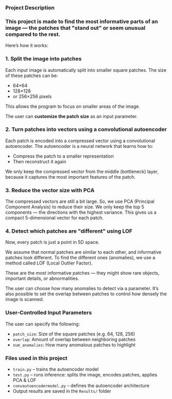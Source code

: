
### Project Description

### This project is made to find the most informative parts of an image — the patches that "stand out" or seem unusual compared to the rest.

Here’s how it works:


### 1. Split the image into patches

Each input image is automatically split into smaller square patches.
The size of these patches can be:

* 64×64
* 128×128
* or 256×256 pixels

This allows the program to focus on smaller areas of the image.

 The user can **customize the patch size** as an input parameter.


### 2. Turn patches into vectors using a convolutional autoencoder

Each patch is encoded into a compressed vector using a convolutional autoencoder.
The autoencoder is a neural network that learns how to:

* Compress the patch to a smaller representation
* Then reconstruct it again

We only keep the compressed vector from the middle (bottleneck) layer, because it captures the most important features of the patch.



### 3. Reduce the vector size with PCA

The compressed vectors are still a bit large.
So, we use PCA (Principal Component Analysis) to reduce their size.
We only keep the top 5 components — the directions with the highest variance.
This gives us a compact 5-dimensional vector for each patch.


### 4. Detect which patches are "different" using LOF

Now, every patch is just a point in 5D space.

We assume that normal patches are similar to each other, and informative patches look different.
To find the different ones (anomalies), we use a method called LOF (Local Outlier Factor).

These are the most informative patches — they might show rare objects, important details, or abnormalities.

 The user can choose how many anomalies to detect via a parameter.
 It’s also possible to set the overlap between patches to control how densely the image is scanned.


###  User-Controlled Input Parameters

The user can specify the following:

* `patch_size`: Size of the square patches (e.g. 64, 128, 256)
* `overlap`: Amount of overlap between neighboring patches
* `num_anomalies`: How many anomalous patches to highlight



###  Files used in this project

* `train.py` – trains the autoencoder model
* `test.py` – runs inference: splits the image, encodes patches, applies PCA & LOF
* `convautoencodermodel.py` – defines the autoencoder architecture
* Output results are saved in the `Results/` folder

